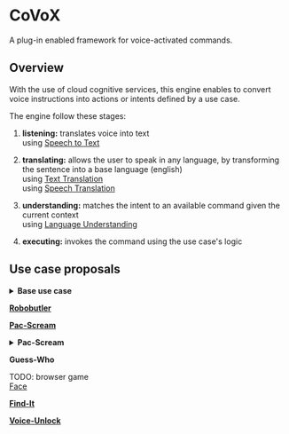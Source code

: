 # CoVoX

A plug-in enabled framework for voice-activated commands.

## Overview

With the use of cloud cognitive services, this engine enables to convert voice instructions into actions or intents defined by a use case.

The engine follow these stages:

1) **listening:** translates voice into text<br/>
  using [Speech to Text](https://azure.microsoft.com/en-us/services/cognitive-services/speech-to-text/)

2) **translating:** allows the user to speak in any language, by transforming the sentence into a base language (english)<br/>
  using [Text Translation](https://azure.microsoft.com/en-us/services/cognitive-services/translator)<br/>
  using [Speech Translation](https://azure.microsoft.com/en-us/services/cognitive-services/speech-translation/)

3) **understanding:** matches the intent to an available command given the current context<br/>
  using [Language Understanding
](https://azure.microsoft.com/en-us/services/cognitive-services/language-understanding-intelligent-service/)

4) **executing:** invokes the command using the use case's logic

## Use case proposals

<details>
  <summary><b>Base use case</b></summary>

Basic showcase of the engine and commands invocation.

**Commands:**
- turn on the lights<br/>
  output: "I turned on the lights"
- turn off the lights<br/>
  output: "I turned off the lights"

**Technologies**
- CoVoX engine

<hr/>

</details>

**[Robobutler](Robobutler.md)**

**[Pac-Scream](docs/use-cases/pac-scream.md)**

<details>
  <summary><b>Pac-Scream</b></summary>

Pac-Scream is a variant on the popular game Pac-Man, in which movements are defined via voice commands instead of keys press.

![image](https://user-images.githubusercontent.com/8939890/106443307-9e549e00-647c-11eb-921f-dd25ed5d0bfb.png)

**Commands:**
- left / move left
- right / move right
- up / move up
- down / move down
- *(proposal)* stop / cancel / no<br/>
  *to cancel the previous command*

**Technologies**
- CoVoX engine
- ASP.NET Core 5
- SignalR
- WebGL

<hr/>

</details>

**Guess-Who**

TODO: browser game<br/>
[Face](https://azure.microsoft.com/en-us/services/cognitive-services/face/)

**[Find-It](Find-It.md)**

**[Voice-Unlock](Voice-Unlock.md)**

